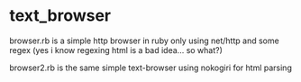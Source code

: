 text_browser
============

browser.rb is a simple http browser in ruby only using net/http and some regex
(yes i know regexing html is a bad idea... so what?)

browser2.rb is the same simple text-browser using nokogiri for html parsing